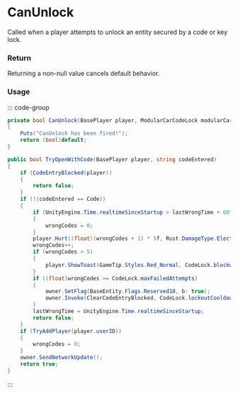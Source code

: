 # CanUnlock
<Badge type="info" text="Player"/>[<Badge type="danger" text="Carbon Compatible"/>](https://github.com/CarbonCommunity/Carbon)[<Badge type="warning" text="Oxide Compatible"/>](https://github.com/OxideMod/Oxide.Rust)
Called when a player attempts to unlock an entity secured by a code or key lock.

### Return
Returning a non-null value cancels default behavior.

### Usage
::: code-group
```csharp [Example]
private bool CanUnlock(BasePlayer player, ModularCarCodeLock modularCarCodeLock, string codeEntered)
{
	Puts("CanUnlock has been fired!");
	return (bool)default;
}
```
```csharp [Source — Assembly-CSharp @ ModularCarCodeLock]
public bool TryOpenWithCode(BasePlayer player, string codeEntered)
{
	if (CodeEntryBlocked(player))
	{
		return false;
	}
	if (!(codeEntered == Code))
	{
		if (UnityEngine.Time.realtimeSinceStartup > lastWrongTime + 60f)
		{
			wrongCodes = 0;
		}
		player.Hurt((float)(wrongCodes + 1) * 5f, Rust.DamageType.ElectricShock, owner, useProtection: false);
		wrongCodes++;
		if (wrongCodes > 5)
		{
			player.ShowToast(GameTip.Styles.Red_Normal, CodeLock.blockwarning, false);
		}
		if ((float)wrongCodes >= CodeLock.maxFailedAttempts)
		{
			owner.SetFlag(BaseEntity.Flags.Reserved10, b: true);
			owner.Invoke(ClearCodeEntryBlocked, CodeLock.lockoutCooldown);
		}
		lastWrongTime = UnityEngine.Time.realtimeSinceStartup;
		return false;
	}
	if (TryAddPlayer(player.userID))
	{
		wrongCodes = 0;
	}
	owner.SendNetworkUpdate();
	return true;
}

```
:::
